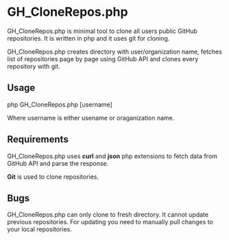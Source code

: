 # GH_CloneRepos.php

GH_CloneRepos.php is minimal tool to clone all users public GitHub repositories.
It is written in php and it uses git for cloning.

GH_CloneRepos.php creates directory with user/organization name,
fetches list of repositories page by page using GitHub API
and clones every repository with git.



## Usage

php GH_CloneRepos.php [username]

Where username is either usename or oraganization name.

## Requirements

GH_CloneRepos.php uses **curl** and **json** php extensions to
fetch data from GitHub API and parse the response.

**Git** is used to clone repositories.


## Bugs

GH_CloneRepos.php can only clone to fresh directory.
It cannot update previous repositories.
For updating you need to manually pull changes to your local repositories.

